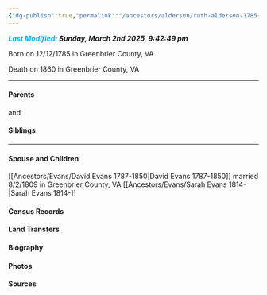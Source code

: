 ```yaml
---
{"dg-publish":true,"permalink":"/ancestors/alderson/ruth-alderson-1785-1860/","tags":["Ruth-Alderson"]}
---
```


***<font color="#00b0f0">Last Modified:</font> Sunday, March 2nd 2025, 9:42:49 pm***

Born on  12/12/1785 in Greenbrier County, VA

Death on 1860 in Greenbrier County, VA
   
---
#### Parents

<!-- Link to father --> and <!-- Link to mother-->
#### Siblings
<!-- Link to sibling -->

---
#### Spouse and Children
[[Ancestors/Evans/David Evans 1787-1850\|David Evans 1787-1850]] married 8/2/1809 in Greenbrier County, VA
[[Ancestors/Evans/Sarah Evans 1814-\|Sarah Evans 1814-]]

#### Census Records

#### Land Transfers

#### Biography

#### Photos

#### Sources

